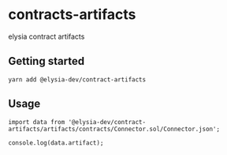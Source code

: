 # contracts-artifacts

elysia contract artifacts

## Getting started

```
yarn add @elysia-dev/contract-artifacts
```

## Usage

```
import data from '@elysia-dev/contract-artifacts/artifacts/contracts/Connector.sol/Connector.json';

console.log(data.artifact);
```
